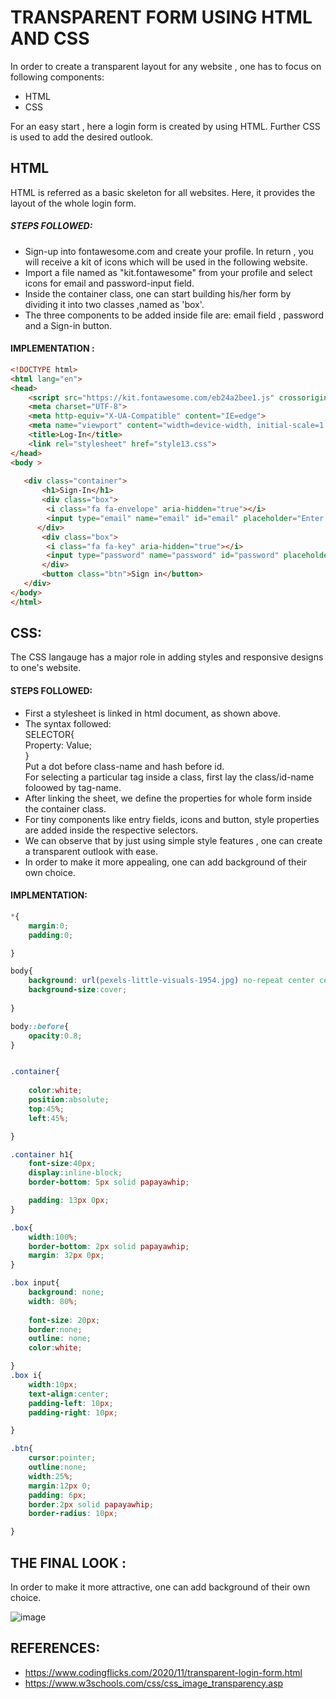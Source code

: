 # TRANSPARENT FORM USING HTML AND CSS
In order to create a transparent layout for any website , one has to focus on following components:
- HTML 
- CSS

For an easy start , here a login form is created by using HTML. Further CSS is used to add the desired outlook. 

## HTML
HTML is referred as a basic skeleton for all websites. Here, it provides the layout of the whole login form. 
##### STEPS FOLLOWED:
- Sign-up into fontawesome.com and create your profile. In return , you will receive a kit of icons which will be used in the following website. 
- Import a file named as "kit.fontawesome" from your profile and select icons for email and password-input field.
- Inside the container class, one can start building his/her form by dividing it into two classes ,named as 'box'.
- The three components to be added inside file are: email field , password and a Sign-in button.

#### IMPLEMENTATION :

```html
<!DOCTYPE html>
<html lang="en">
<head>
    <script src="https://kit.fontawesome.com/eb24a2bee1.js" crossorigin="anonymous"></script>
    <meta charset="UTF-8">
    <meta http-equiv="X-UA-Compatible" content="IE=edge">
    <meta name="viewport" content="width=device-width, initial-scale=1.0">
    <title>Log-In</title>
    <link rel="stylesheet" href="style13.css">
</head>
<body >
    
   <div class="container">
       <h1>Sign-In</h1>
       <div class="box">
        <i class="fa fa-envelope" aria-hidden="true"></i>
        <input type="email" name="email" id="email" placeholder="Enter your email">
      </div>
       <div class="box">
        <i class="fa fa-key" aria-hidden="true"></i>
        <input type="password" name="password" id="password" placeholder="Enter your password">
       </div>
       <button class="btn">Sign in</button>
   </div> 
</body>
</html>
```

## CSS:
The CSS langauge has a major role in adding styles and responsive designs to one's website.
#### STEPS FOLLOWED:
- First a stylesheet is linked in html document, as shown above.
- The syntax followed:   
SELECTOR{   
Property: Value;  
}  
Put a dot before class-name and hash before id.  
For selecting a particular tag inside a class, first lay the class/id-name foloowed by tag-name.  
- After linking the sheet, we define the properties for whole form inside the container class.
- For tiny components like entry fields, icons and button, style properties are added inside the respective selectors.
- We can observe that by just using simple style features , one can create a transparent outlook with ease.
- In order to make it more appealing, one can add background of their own choice.
#### IMPLMENTATION:

```CSS
*{
    margin:0;
    padding:0;

}

body{
    background: url(pexels-little-visuals-1954.jpg) no-repeat center center fixed ;
    background-size:cover;
    
}

body::before{
    opacity:0.8;
}


.container{
    
    color:white;
    position:absolute;
    top:45%;
    left:45%;

}

.container h1{
    font-size:40px;
    display:inline-block;
    border-bottom: 5px solid papayawhip;

    padding: 13px 0px;
}

.box{
    width:100%;
    border-bottom: 2px solid papayawhip;
    margin: 32px 0px;
}

.box input{
    background: none;
    width: 80%;
    
    font-size: 20px;
    border:none;
    outline: none;
    color:white;

}
.box i{
    width:10px;
    text-align:center;
    padding-left: 10px;
    padding-right: 10px;

}

.btn{
    cursor:pointer;
    outline:none;
    width:25%;
    margin:12px 0;
    padding: 6px;
    border:2px solid papayawhip;
    border-radius: 10px;

}
```

## THE FINAL LOOK :
In order to make it more attractive, one can add background of their own choice.
 
![image](https://user-images.githubusercontent.com/77229404/143570034-57444114-9ae5-43bf-8b4f-152d84b2039b.png)

## REFERENCES:
- https://www.codingflicks.com/2020/11/transparent-login-form.html
- https://www.w3schools.com/css/css_image_transparency.asp
